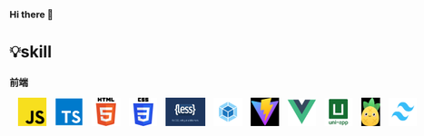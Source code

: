 ### Hi there 👋

<!--
**yizhankui/yizhankui** is a ✨ _special_ ✨ repository because its `README.md` (this file) appears on your GitHub profile.

Here are some ideas to get you started:

- 🔭 I’m currently working on ...
- 🌱 I’m currently learning ...
- 👯 I’m looking to collaborate on ...
- 🤔 I’m looking for help with ...
- 💬 Ask me about ...
- 📫 How to reach me: ...
- 😄 Pronouns: ...
- ⚡ Fun fact: ...
-->
# 💡skill

### 前端

<div style='display:flex'>
<img width='50' height='50' title='javaScript' style='margin-left:15px;' src='skill/js.png' />
<img width='50' height='50' title='typeScript' style='margin-left:15px;' src='skill/ts.png' />
<img width='50' height='50' title='html5' style='margin-left:15px;' src='skill/h5.png' />
<img width='50' height='50' title='css3' style='margin-left:15px;' src='skill/css3.png' />
<img width='70' height='50' title='less' style='margin-left:15px;' src='skill/less.png' />
<img width='50' height='50' title='webpack' style='margin-left:15px;' src='skill/webpack.png' />
<img width='50' height='50' title='vite' style='margin-left:15px;' src='skill/vite.png' />
<img width='50' height='50' title='vue' style='margin-left:15px;' src='skill/vue.png' />
<img width='50' height='50' title='uniapp' style='margin-left:15px;' src='skill/uni.png' />
<img width='40' height='50' title='pinia' style='margin-left:15px;' src='skill/pinia.png' />
<img width='50' height='50' title='tailwind' style='margin-left:15px;' src='skill/tailwind.png' />
<img width='50' height='50' title='unocss' style='margin-left:15px;' src='skill/unocss.png' />
<img width='50' height='50' title='git' style='margin-left:15px;' src='skill/git.png' />


<picture>
  <source media="(prefers-color-scheme: dark)" srcset="https://raw.githubusercontent.com/yizhankui/yizhankui/output/github-contribution-grid-snake-dark.svg">
  <source media="(prefers-color-scheme: light)" srcset="https://raw.githubusercontent.com/yizhankui/yizhankui/output/github-contribution-grid-snake.svg">
  <img alt="github contribution grid snake animation" src="https://raw.githubusercontent.com/yizhankui/yizhankui/output/github-contribution-grid-snake.svg">
</picture>